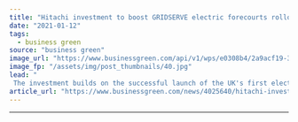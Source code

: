 ```yaml
---
title: "Hitachi investment to boost GRIDSERVE electric forecourts rollout"
date: "2021-01-12"
tags: 
  - business green
source: "business green"
image_url: "https://www.businessgreen.com/api/v1/wps/e0308b4/2a9acf19-3021-4d97-99e6-46bcc55e9d4a/3/Braintree-1-high-res-185x114.jpg"
image_fp: "/assets/img/post_thumbnails/40.jpg"
lead: "
 The investment builds on the successful launch of the UK's first electric forecourt last year in Braintree, Essex ..."
article_url: "https://www.businessgreen.com/news/4025640/hitachi-investment-boost-gridserve-electric-forecourts-rollout"
---
```


---
